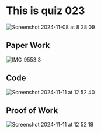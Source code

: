 # This is quiz 023

<img width="max" alt="Screenshot 2024-11-08 at 8 28 09" src="https://github.com/user-attachments/assets/44620188-dc20-485b-9e99-4f2c6adfb2fa">



## Paper Work
![IMG_9553 3](https://github.com/user-attachments/assets/6af8e7da-5921-4e87-b994-ffb8bbcc65fa)

 

## Code

<img width="max" alt="Screenshot 2024-11-11 at 12 52 40" src="https://github.com/user-attachments/assets/95b264c1-68bb-42ba-bb7a-5bc75877fc54">



## Proof of Work

<img width="max" alt="Screenshot 2024-11-11 at 12 52 18" src="https://github.com/user-attachments/assets/c3b50530-3f53-49e8-a2ad-051ff7c3c895">
